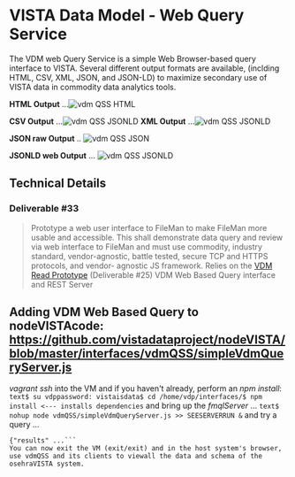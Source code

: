 # VISTA Data Model - Web Query Service

The VDM web Query Service is a simple Web Browser-based query interface to VISTA. Several different output formats are available, (inclding HTML, CSV, XML, JSON, and JSON-LD) to maximize secondary use of VISTA data in commodity data analytics tools.


__HTML Output__ ...![vdm QSS HTML](https://github.com/vistadataproject/documents/blob/master/OtherDeliverablesYr1/vdmQSS/screenshots/vdmQSShtml.png)

__CSV Output__ ...![vdm QSS JSONLD](https://github.com/vistadataproject/documents/blob/master/OtherDeliverablesYr1/vdmQSS/screenshots/vdmQSScsv.png)
__XML Output__ ...![vdm QSS JSONLD](https://github.com/vistadataproject/documents/blob/master/OtherDeliverablesYr1/vdmQSS/screenshots/vdmQSSxml.png)

__JSON raw Output__ ..
![vdm QSS JSON](https://github.com/vistadataproject/documents/blob/master/OtherDeliverablesYr1/vdmQSS/screenshots/vdmQSSjson.png
)

__JSONLD web Output__ ...
![vdm QSS JSONLD](https://github.com/vistadataproject/documents/blob/master/OtherDeliverablesYr1/vdmQSS/screenshots/vdmQSSjsonld.png)



## Technical Details

### Deliverable #33
> Prototype a web user interface to FileMan to make FileMan more usable and accessible. This shall demonstrate data query and review via web interface to FileMan and must use commodity, industry standard, vendor-agnostic, battle tested, secure TCP and HTTPS protocols, and vendor- agnostic JS framework.
Relies on the [VDM Read Prototype](https://github.com/vistadataproject/VDM/tree/master/prototypes/vdmRead) (Deliverable #25)
VDM Web Based Query interface and REST Server
## Adding VDM Web Based Query to nodeVISTAcode: https://github.com/vistadataproject/nodeVISTA/blob/master/interfaces/vdmQSS/simpleVdmQueryServer.js
_vagrant ssh_ into the VM and if you haven't already, perform an _npm install_: 
```text$ su vdppassword: vistaisdata$ cd /home/vdp/interfaces/$ npm install <--- installs dependencies```
and bring up the _fmqlServer_ ...
```text$ nohup node vdmQSS/simpleVdmQueryServer.js >> SEESERVERRUN &```
and try a query ...
```text$ curl https://localhost:9000/vdmService?query=DESCRIBE%20120_82-1
{"results" ...```
You can now exit the VM (exit/exit) and in the host system's browser, use vdmQSS and its clients to viewall the data and schema of the osehraVISTA system. 



